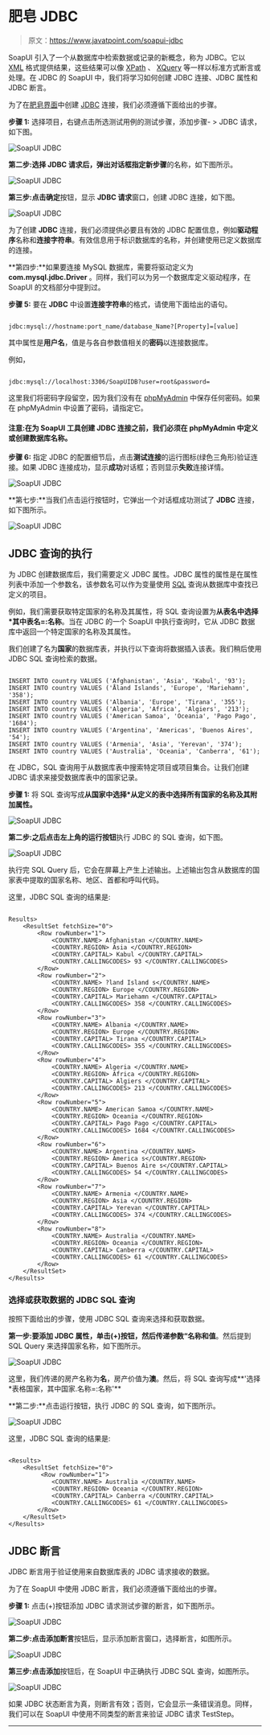 # 肥皂 JDBC

> 原文：<https://www.javatpoint.com/soapui-jdbc>

SoapUI 引入了一个从数据库中检索数据或记录的新概念，称为 JDBC。它以 [XML](https://www.javatpoint.com/xml-tutorial) 格式提供结果，这些结果可以像 [XPath](https://www.javatpoint.com/xpath-tutorial) 、 [XQuery](https://www.javatpoint.com/xquery-tutorial) 等一样以标准方式断言或处理。在 JDBC 的 SoapUI 中，我们将学习如何创建 JDBC 连接、JDBC 属性和 JDBC 断言。

为了在[肥皂界面](https://www.javatpoint.com/soapui)中创建 [JDBC](https://www.javatpoint.com/java-jdbc) 连接，我们必须遵循下面给出的步骤。

**步骤 1:** 选择项目，右键点击所选测试用例的测试步骤，添加步骤- > JDBC 请求，如下图。

![SoapUI JDBC](img/11245268ec66874dfcf08e447a337e1c.png)

**第二步:**选择 JDBC 请求后，弹出对话框指定**新步骤**的名称，如下图所示。

![SoapUI JDBC](img/f56dee1849af66c723a52081cf883041.png)

**第三步:**点击**确定**按钮，显示 **JDBC 请求**窗口，创建 JDBC 连接，如下图。

![SoapUI JDBC](img/bf2ee7e15b6b3f3d4245334b4717e8ac.png)

为了创建 **JDBC** 连接，我们必须提供必要且有效的 JDBC 配置信息，例如**驱动程序**名称和**连接字符串**。有效信息用于标识数据库的名称，并创建使用已定义数据库的连接。

**第四步:**如果要连接 MySQL 数据库，需要将驱动定义为 **com.mysql.jdbc.Driver** 。同样，我们可以为另一个数据库定义驱动程序，在 SoapUI 的文档部分中提到过。

**步骤 5:** 要在 **JDBC** 中设置**连接字符串**的格式，请使用下面给出的语句。

```

jdbc:mysql://hostname:port_name/database_Name?[Property]=[value]

```

其中属性是**用户名**，值是与各自参数值相关的**密码**以连接数据库。

例如，

```

jdbc:mysql://localhost:3306/SoapUIDB?user=root&password=

```

这里我们将密码字段留空，因为我们没有在 [phpMyAdmin](https://www.javatpoint.com/phpmyadmin) 中保存任何密码。如果在 phpMyAdmin 中设置了密码，请指定它。

#### 注意:在为 SoapUI 工具创建 JDBC 连接之前，我们必须在 phpMyAdmin 中定义或创建数据库名称。

**步骤 6:** 指定 JDBC 的配置细节后，点击**测试连接**的运行图标(绿色三角形)验证连接。如果 JDBC 连接成功，显示**成功**对话框；否则显示**失败**连接详情。

![SoapUI JDBC](img/a2743bc74c723f4582f1f17ff0e21c3c.png)

**第七步:**当我们点击运行按钮时，它弹出一个对话框成功测试了 **JDBC** 连接，如下图所示。

![SoapUI JDBC](img/d19bd426eb61f0a09ef4e58504547f89.png)

## JDBC 查询的执行

为 JDBC 创建数据库后，我们需要定义 JDBC 属性。JDBC 属性的属性是在属性列表中添加一个参数名，该参数名可以作为变量使用 [SQL](https://www.javatpoint.com/sql-tutorial) 查询从数据库中查找已定义的项目。

例如，我们需要获取特定国家的名称及其属性，将 SQL 查询设置为**从表名中选择*其中表名=:名称**。当在 JDBC 的一个 SoapUI 中执行查询时，它从 JDBC 数据库中返回一个特定国家的名称及其属性。

我们创建了名为**国家**的数据库表，并执行以下查询将数据插入该表。我们稍后使用 JDBC SQL 查询检索的数据。

```

INSERT INTO country VALUES ('Afghanistan', 'Asia', 'Kabul', '93');
INSERT INTO country VALUES ('Åland Islands', 'Europe', 'Mariehamn', '358');
INSERT INTO country VALUES ('Albania', 'Europe', 'Tirana', '355');
INSERT INTO country VALUES ('Algeria', 'Africa', 'Algiers', '213');
INSERT INTO country VALUES ('American Samoa', 'Oceania', 'Pago Pago', '1684');
INSERT INTO country VALUES ('Argentina', 'Americas', 'Buenos Aires', '54');
INSERT INTO country VALUES ('Armenia', 'Asia', 'Yerevan', '374');
INSERT INTO country VALUES ('Australia', 'Oceania', 'Canberra', '61');

```

在 JDBC，SQL 查询用于从数据库表中搜索特定项目或项目集合。让我们创建 JDBC 请求来接受数据库表中的国家记录。

**步骤 1:** 将 SQL 查询写成**从国家中选择*从定义的表中选择所有国家的名称及其附加属性。**

![SoapUI JDBC](img/c981d17cefaf988993cd009a6b413cfb.png)

**第二步:**之后点击左上角的**运行按钮**执行 JDBC 的 SQL 查询，如下图。

![SoapUI JDBC](img/425b629828c5e7eaceaa166df4c91a34.png)

执行完 SQL Query 后，它会在屏幕上产生上述输出。上述输出包含从数据库的国家表中提取的国家名称、地区、首都和呼叫代码。

这里，JDBC SQL 查询的结果是:

```

Results>
    <ResultSet fetchSize="0">
        <Row rowNumber="1">
            <COUNTRY.NAME> Afghanistan </COUNTRY.NAME>
            <COUNTRY.REGION> Asia </COUNTRY.REGION>
            <COUNTRY.CAPITAL> Kabul </COUNTRY.CAPITAL>
            <COUNTRY.CALLINGCODES> 93 </COUNTRY.CALLINGCODES>
        </Row>
        <Row rowNumber="2">
            <COUNTRY.NAME> ?land Island s</COUNTRY.NAME>
            <COUNTRY.REGION> Europe </COUNTRY.REGION>
            <COUNTRY.CAPITAL> Mariehamn </COUNTRY.CAPITAL>
            <COUNTRY.CALLINGCODES> 358 </COUNTRY.CALLINGCODES>
        </Row>
        <Row rowNumber="3">
            <COUNTRY.NAME> Albania </COUNTRY.NAME>
            <COUNTRY.REGION> Europe </COUNTRY.REGION>
            <COUNTRY.CAPITAL> Tirana </COUNTRY.CAPITAL>
            <COUNTRY.CALLINGCODES> 355 </COUNTRY.CALLINGCODES>
        </Row>
        <Row rowNumber="4">
            <COUNTRY.NAME> Algeria </COUNTRY.NAME>
            <COUNTRY.REGION> Africa </COUNTRY.REGION>
            <COUNTRY.CAPITAL> Algiers </COUNTRY.CAPITAL>
            <COUNTRY.CALLINGCODES> 213 </COUNTRY.CALLINGCODES>
        </Row>
        <Row rowNumber="5">
            <COUNTRY.NAME> American Samoa </COUNTRY.NAME>
            <COUNTRY.REGION> Oceania </COUNTRY.REGION>
            <COUNTRY.CAPITAL> Pago Pago </COUNTRY.CAPITAL>
            <COUNTRY.CALLINGCODES> 1684 </COUNTRY.CALLINGCODES>
        </Row>
        <Row rowNumber="6">
            <COUNTRY.NAME> Argentina </COUNTRY.NAME>
            <COUNTRY.REGION> America s</COUNTRY.REGION>
            <COUNTRY.CAPITAL> Buenos Aire s</COUNTRY.CAPITAL>
            <COUNTRY.CALLINGCODES> 54 </COUNTRY.CALLINGCODES>
        </Row>
        <Row rowNumber="7">
            <COUNTRY.NAME> Armenia </COUNTRY.NAME>
            <COUNTRY.REGION> Asia </COUNTRY.REGION>
            <COUNTRY.CAPITAL> Yerevan </COUNTRY.CAPITAL>
            <COUNTRY.CALLINGCODES> 374 </COUNTRY.CALLINGCODES>
        </Row>
        <Row rowNumber="8">
            <COUNTRY.NAME> Australia </COUNTRY.NAME>
            <COUNTRY.REGION> Oceania </COUNTRY.REGION>
            <COUNTRY.CAPITAL> Canberra </COUNTRY.CAPITAL>
            <COUNTRY.CALLINGCODES> 61 </COUNTRY.CALLINGCODES>
        </Row>
    </ResultSet>
</Results>

```

### 选择或获取数据的 JDBC SQL 查询

按照下面给出的步骤，使用 JDBC SQL 查询来选择和获取数据。

**第一步:**要添加 JDBC 属性，单击(+)按钮，然后传递参数“**名称**和**值**。然后提到 SQL Query 来选择国家名称，如下图所示。

![SoapUI JDBC](img/dd7c53a7669133cda7c36026161353e5.png)

这里，我们传递的房产名称为**名**，房产价值为**澳**。然后，将 SQL 查询写成**'选择*表格国家，其中国家.名称=:名称'**

**第二步:**点击运行按钮，执行 JDBC 的 SQL 查询，如下图所示。

![SoapUI JDBC](img/bd95bba2945fa20325ff69bba6783c4b.png)

这里，JDBC SQL 查询的结果是:

```

<Results>
    <ResultSet fetchSize="0">        
         <Row rowNumber="1">
            <COUNTRY.NAME> Australia </COUNTRY.NAME>
            <COUNTRY.REGION> Oceania </COUNTRY.REGION>
            <COUNTRY.CAPITAL> Canberra </COUNTRY.CAPITAL>
            <COUNTRY.CALLINGCODES> 61 </COUNTRY.CALLINGCODES>
        </Row>
    </ResultSet>
</Results>

```

## JDBC 断言

JDBC 断言用于验证使用来自数据库表的 JDBC 请求接收的数据。

为了在 SoapUI 中使用 JDBC 断言，我们必须遵循下面给出的步骤。

**步骤 1:** 点击(+)按钮添加 JDBC 请求测试步骤的断言，如下图所示。

![SoapUI JDBC](img/f2034d145d2b5eb61366262d9c11cc06.png)

**第二步:**点击**添加断言**按钮后，显示添加断言窗口，选择断言，如图所示。

![SoapUI JDBC](img/708c24126d9580c513cd750a511c19ba.png)

**第三步:**点击**添加**按钮后，在 SoapUI 中正确执行 JDBC SQL 查询，如图所示。

![SoapUI JDBC](img/4c03b5dbe7a4c31e409ed5db33290480.png)

如果 JDBC 状态断言为真，则断言有效；否则，它会显示一条错误消息。同样，我们可以在 SoapUI 中使用不同类型的断言来验证 JDBC 请求 TestStep。

* * *